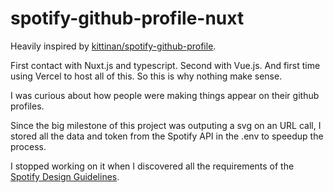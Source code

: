 # spotify-github-profile-nuxt

Heavily inspired by [kittinan/spotify-github-profile](https://github.com/kittinan/spotify-github-profile).

First contact with Nuxt.js and typescript. Second with Vue.js. And first time using Vercel to host all of this. So this is why nothing make sense.

I was curious about how people were making things appear on their github profiles.

Since the big milestone of this project was outputing a svg on an URL call, I stored all the data and token from the Spotify API in the .env to speedup the process.

I stopped working on it when I discovered all the requirements of the [Spotify Design Guidelines](https://developer.spotify.com/documentation/design).

